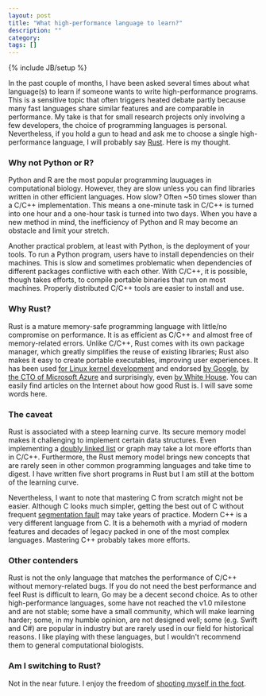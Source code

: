 ```yaml
---
layout: post
title: "What high-performance language to learn?"
description: ""
category: 
tags: []
---
```

{% include JB/setup %}

In the past couple of months, I have been asked several times about what language(s) to learn
if someone wants to write high-performance programs.
This is a sensitive topic that often triggers heated debate
partly because many fast languages share similar features and are comparable in performance.
My take is that for small research projects only involving a few developers,
the choice of programming languages is personal.
Nevertheless, if you hold a gun to head and ask me to choose a single high-performance language,
I will probably say [Rust][rust].
Here is my thought.

### Why not Python or R?

Python and R are the most popular programming lauguages in computational biology.
However, they are slow unless you can find libraries written in other efficient languages.
How slow? Often ~50 times slower than a C/C++ implementation.
This means a one-minute task in C/C++ is turned into one hour and
a one-hour task is turned into two days.
When you have a new method in mind,
the inefficiency of Python and R may become an obstacle and limit your stretch.

Another practical problem, at least with Python, is the deployment of your tools.
To run a Python program, users have to install dependencies on their machines.
This is slow and sometimes problematic when dependencies of different packages conflictive with each other.
With C/C++, it is possible, though takes efforts, to compile portable binaries that run on most machines.
Properly distributed C/C++ tools are easier to install and use.

### Why Rust?

Rust is a mature memory-safe programming language with little/no compromise on performance.
It is as efficient as C/C++ and almost free of memory-related errors.
Unlike C/C++, Rust comes with its own package manager, which greatly simplifies the reuse of existing libraries;
Rust also makes it easy to create portable executables, improving user experiences.
It has been used [for Linux kernel development][linux-rust] and endorsed [by Google][google-rust], [by the CTO of Microsoft Azure][ms-rust] and
surprisingly, even [by White House][white-house].
You can easily find articles on the Internet about how good Rust is.
I will save some words here.

### The caveat

Rust is associated with a steep learning curve.
Its secure memory model makes it challenging to implement certain data structures.
Even implementing a [doubly linked list][rust-dlist] or graph may take a lot more efforts than in C/C++.
Furthermore, the Rust memory model brings new concepts that are rarely seen in other common programming languages and take time to digest.
I have written five short programs in Rust but I am still at the bottom of the learning curve.

Nevertheless, I want to note that mastering C from scratch might not be easier.
Although C looks much simpler, getting the best out of C without frequent [segmentation fault][segfault] may take years of practice.
Modern C++ is a very different language from C.
It is a behemoth with a myriad of modern features and decades of legacy packed in one of the most complex languages.
Mastering C++ probably takes more efforts.

### Other contenders

Rust is not the only language that matches the performance of C/C++ without memory-related bugs.
If you do not need the best performance and feel Rust is difficult to learn, Go may be a decent second choice.
As to other high-performance languages, some have not reached the v1.0 milestone and are not stable;
some have a small community, which will make learning harder;
some, in my humble opinion, are not designed well;
some (e.g. Swift and C#) are popular in industry but are rarely used in our field for historical reasons.
I like playing with these languages, but I wouldn't recommend them to general computational biologists.

### Am I switching to Rust?

Not in the near future.
I enjoy the freedom of [shooting myself in the foot][shoot].

[rust]: https://www.rust-lang.org/
[google-rust]: https://security.googleblog.com/2024/03/secure-by-design-googles-perspective-on.html
[white-house]: https://www.whitehouse.gov/oncd/briefing-room/2024/02/26/memory-safety-statements-of-support/
[ms-rust]: https://twitter.com/markrussinovich/status/1571995117233504257
[linux-rust]: https://www.kernel.org/doc/html/next/rust/index.html
[rust-dlist]: https://rust-unofficial.github.io/too-many-lists/
[segfault]: https://en.wikipedia.org/wiki/Segmentation_fault
[shoot]: https://www.stroustrup.com/quotes.html
